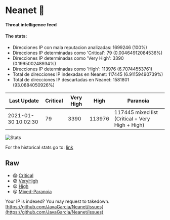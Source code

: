 # Neanet :hocho:
#### Threat intelligence feed
#### The stats:

- Direcciones IP con mala reputacion analizadas: 1699246 (100%)
- Direcciones IP determinadas como 'Critical':  79 (0.00464912084536%)
- Direcciones IP determinadas como 'Very High':  3390 (0.199500248934%)
- Direcciones IP determinadas como 'High':  113976 (6.70744553761)
- Total de direcciones IP indexadas en Neanet:  117445 (6.91159490739%)
- Total de direcciones IP descartadas en Neanet:  1581801 (93.0884050926%)

| Last Update | Critical | Very High | High | Paranoia |
| --- | --- | --- | --- | --- |
| 2021-01-30 10:02:30 | 79 | 3390 | 113976 | 117445 mixed list (Critical + Very High + High)|

![Stats](https://docs.google.com/spreadsheets/d/e/2PACX-1vSnaNMIXVabIpDJjufMlzH7poXnshF3mgd8Is1g9ytUEzVsP5my4Trn8f-xkoLLQ38xpL3HtmUexLo6/pubchart?oid=501124687&format=image)

For the historical stats go to: [link](/stats.csv)
## Raw
- :scream: [Critical](https://raw.githubusercontent.com/JavaGarcia/Neanet/master/blacklists/neanet_critical.txt)
- :fearful: [VeryHigh](https://raw.githubusercontent.com/JavaGarcia/Neanet/master/blacklists/neanet_veryHigh.txtt)
- :frowning: [High](https://raw.githubusercontent.com/JavaGarcia/Neanet/master/blacklists/neanet_high.txt)
- :dizzy_face: [Mixed-Paranoia](https://raw.githubusercontent.com/JavaGarcia/Neanet/master/blacklists/neanet_all.txt)


Your IP is indexed? You may request to takedown. [https://github.com/JavaGarcia/Neanet/issues](https://github.com/JavaGarcia/Neanet/issues)
























































































































































































































































































































































































































































































































































































































































































































































































































































































































































































































































































































































































































































































































































































































































































































































































































































































































































































































































































































































































































































































































































































































































































































































































































































































































































































































































































































































































































































































































































































































































































































































































































































































































































































































































































































































































































































































































































































































































































































































































